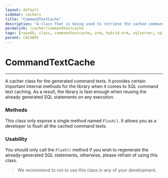 ```yaml
---
layout: default
sidebar: cachers
title: "CommandTextCache"
description: "A class that is being used to retrieve the cached command texts within RepoDB library."
permalink: /cacher/commandtextcache
tags: [repodb, class, commandtextcache, orm, hybrid-orm, sqlserver, sqlite, mysql, postgresql]
parent: CACHERS
---
```


# CommandTextCache

---

A cacher class for the generated command texts. It provides certain important internal methods for the library when it comes to SQL command text caching. As a result, the library is fast-enough when reusing the already generated SQL statements on any execution.

### Methods

This class only expose a single method named `Flush()`. It allows you as a developer to flush all the cached command texts.

### Usability

You should only call the `Flush()` method if you wish to regenerate the already-generated SQL statements, otherwise, please refrain of using this class.

> We recommend to not to use this class in any of your development.
